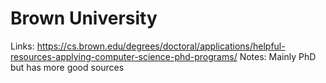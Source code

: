 # Brown University

Links: https://cs.brown.edu/degrees/doctoral/applications/helpful-resources-applying-computer-science-phd-programs/
Notes: Mainly PhD but has more good sources